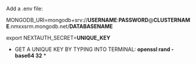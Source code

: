 Add a .env file:

MONGODB_URI=mongodb+srv://**USERNAME**:**PASSWORD**@**CLUSTERNAME**.nmxxsrm.mongodb.net/**DATABASENAME**

export NEXTAUTH_SECRET=**UNIQUE_KEY**

* GET A UNIQUE KEY BY TYPING INTO TERMINAL: **openssl rand -base64 32** *
